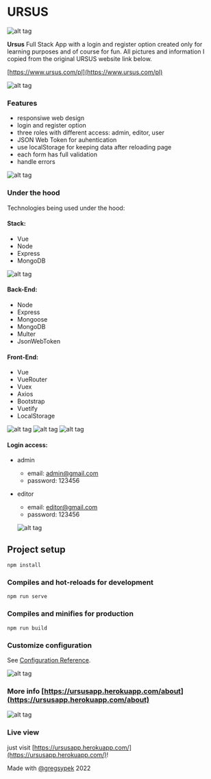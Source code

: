 # URSUS

![alt tag](./client/src/assets/logo-ursus.png)

**Ursus** Full Stack App with a login and register option created only for learning purposes and of course for fun. All pictures and information I copied from the original URSUS website link below.

[https://www.ursus.com/pl](https://www.ursus.com/pl)

![alt tag](./client/src/assets/screenshots/ursus1.png)

### Features

- responsiwe web design
- login and register option
- three roles with different access: admin, editor, user
- JSON Web Token for auhentication
- use localStorage for keeping data after reloading page
- each form has full validation
- handle errors

![alt tag](./client/src/assets/screenshots/ursus2.png)

### Under the hood

Technologies being used under the hood:

#### Stack:

- Vue
- Node
- Express
- MongoDB

![alt tag](./client/src/assets/screenshots/ursus3.png)

#### Back-End:

- Node
- Express
- Mongoose
- MongoDB
- Multer
- JsonWebToken

#### Front-End:

- Vue
- VueRouter
- Vuex
- Axios
- Bootstrap
- Vuetify
- LocalStorage

![alt tag](./client/src/assets/screenshots/ursus4.png)
![alt tag](./client/src/assets/screenshots/ursus5.png)
![alt tag](./client/src/assets/screenshots/ursus8.png)

#### Login access:

- admin

  - email: admin@gmail.com
  - password: 123456

- editor

  - email: editor@gmail.com
  - password: 123456

  ![alt tag](./client/src/assets/screenshots/ursus6.png)

## Project setup

```
npm install
```

### Compiles and hot-reloads for development

```
npm run serve
```

### Compiles and minifies for production

```
npm run build
```

### Customize configuration

See [Configuration Reference](https://cli.vuejs.org/config/).

![alt tag](./client/src/assets/screenshots/ursus7.png)

### More info [https://ursusapp.herokuapp.com/about](https://ursusapp.herokuapp.com/about)

![alt tag](./client/src/assets/screenshots/ursus9.png)

### Live view

just visit [https://ursusapp.herokuapp.com/](https://ursusapp.herokuapp.com/)!

Made with [@gregsypek](https://twitter.com/@gregsypek) 2022
